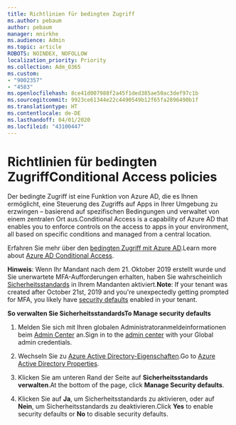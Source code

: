 ```yaml
---
title: Richtlinien für bedingten Zugriff
ms.author: pebaum
author: pebaum
manager: mnirkhe
ms.audience: Admin
ms.topic: article
ROBOTS: NOINDEX, NOFOLLOW
localization_priority: Priority
ms.collection: Adm_O365
ms.custom:
- "9002357"
- "4583"
ms.openlocfilehash: 8ce41d007988f2a45f1ded385ae50ac3def97c1b
ms.sourcegitcommit: 9923ce61344e22c4490549b12f65fa2896490b1f
ms.translationtype: HT
ms.contentlocale: de-DE
ms.lasthandoff: 04/01/2020
ms.locfileid: "43100447"
---
```

# <a name="conditional-access-policies"></a><span data-ttu-id="08077-102">Richtlinien für bedingten Zugriff</span><span class="sxs-lookup"><span data-stu-id="08077-102">Conditional Access policies</span></span>

<span data-ttu-id="08077-103">Der bedingte Zugriff ist eine Funktion von Azure AD, die es Ihnen ermöglicht, eine Steuerung des Zugriffs auf Apps in Ihrer Umgebung zu erzwingen – basierend auf spezifischen Bedingungen und verwaltet von einem zentralen Ort aus.</span><span class="sxs-lookup"><span data-stu-id="08077-103">Conditional Access is a capability of Azure AD that enables you to enforce controls on the access to apps in your environment, all based on specific conditions and managed from a central location.</span></span>

<span data-ttu-id="08077-104">Erfahren Sie mehr über den [bedingten Zugriff mit Azure AD](https://docs.microsoft.com/azure/active-directory/conditional-access/).</span><span class="sxs-lookup"><span data-stu-id="08077-104">Learn more about [Azure AD Conditional Access](https://docs.microsoft.com/azure/active-directory/conditional-access/).</span></span>  

<span data-ttu-id="08077-105">**Hinweis**: Wenn Ihr Mandant nach dem 21. Oktober 2019 erstellt wurde und Sie unerwartete MFA-Aufforderungen erhalten, haben Sie wahrscheinlich [Sicherheitsstandards](http://aka.ms/securitydefaults) in Ihrem Mandanten aktiviert.</span><span class="sxs-lookup"><span data-stu-id="08077-105">**Note**: If your tenant was created after October 21st, 2019 and you're unexpectedly getting prompted for MFA, you likely have [security defaults](http://aka.ms/securitydefaults) enabled in your tenant.</span></span>

<span data-ttu-id="08077-106">**So verwalten Sie Sicherheitsstandards**</span><span class="sxs-lookup"><span data-stu-id="08077-106">**To Manage security defaults**</span></span>

1. <span data-ttu-id="08077-107">Melden Sie sich mit Ihren globalen Administratoranmeldeinformationen beim [Admin Center](https://go.microsoft.com/fwlink/p/?linkid=834822) an.</span><span class="sxs-lookup"><span data-stu-id="08077-107">Sign in to the [admin center](https://go.microsoft.com/fwlink/p/?linkid=834822) with your Global admin credentials.</span></span>

2. <span data-ttu-id="08077-108">Wechseln Sie zu [Azure Active Directory-Eigenschaften](https://portal.azure.com/#blade/Microsoft_AAD_IAM/ActiveDirectoryMenuBlade/Properties).</span><span class="sxs-lookup"><span data-stu-id="08077-108">Go to [Azure Active Directory Properties](https://portal.azure.com/#blade/Microsoft_AAD_IAM/ActiveDirectoryMenuBlade/Properties).</span></span>

3. <span data-ttu-id="08077-109">Klicken Sie am unteren Rand der Seite auf **Sicherheitsstandards verwalten**.</span><span class="sxs-lookup"><span data-stu-id="08077-109">At the bottom of the page, click **Manage Security defaults**.</span></span>

4. <span data-ttu-id="08077-110">Klicken Sie auf **Ja**, um Sicherheitsstandards zu aktivieren, oder auf **Nein**, um Sicherheitsstandards zu deaktivieren.</span><span class="sxs-lookup"><span data-stu-id="08077-110">Click **Yes** to enable security defaults or **No** to disable security defaults.</span></span>
